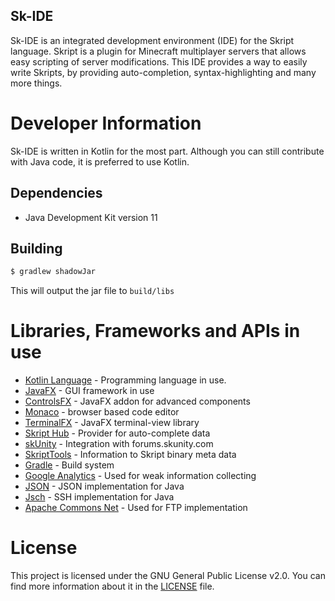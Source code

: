 Sk-IDE
------
Sk-IDE is an integrated development environment (IDE) for the Skript language. Skript is a plugin for Minecraft multiplayer servers that allows easy scripting of server modifications. 
This IDE provides a way to easily write Skripts, by providing auto-completion, syntax-highlighting and many more things.

# Developer Information
Sk-IDE is written in Kotlin for the most part. Although you can still contribute with Java code, it is preferred to use Kotlin.

## Dependencies
 - Java Development Kit version 11

## Building
```sh
$ gradlew shadowJar
```
This will output the jar file to `build/libs`

# Libraries, Frameworks and APIs in use
 - [Kotlin Language](http://kotlinlang.org/) - Programming language in use.
 - [JavaFX](http://www.oracle.com/technetwork/java/javase/overview/javafx-overview-2158620.html) - GUI framework in use
 - [ControlsFX](http://fxexperience.com/controlsfx/) - JavaFX addon for advanced components 
 - [Monaco](https://microsoft.github.io/monaco-editor/) - browser based code editor
 - [TerminalFX](https://github.com/javaterminal/TerminalFX) - JavaFX terminal-view library
 - [Skript Hub](http://skripthub.net/) - Provider for auto-complete data
 - [skUnity](http://skunity.com/) - Integration with forums.skunity.com
 - [SkriptTools](https://skripttools.net/) - Information to Skript binary meta data
 - [Gradle](https://gradle.org/) - Build system
 - [Google Analytics](https://analytics.google.com/analytics/web/#/) - Used for weak information collecting
 - [JSON](https://www.json.org/json-en.html) - JSON implementation for Java
 - [Jsch](http://www.jcraft.com/jsch/) - SSH implementation for Java
 - [Apache Commons Net](https://commons.apache.org/proper/commons-net/) - Used for FTP implementation

# License
This project is licensed under the GNU General Public License v2.0. You can find more information about it in the [LICENSE](LICENSE) file.
